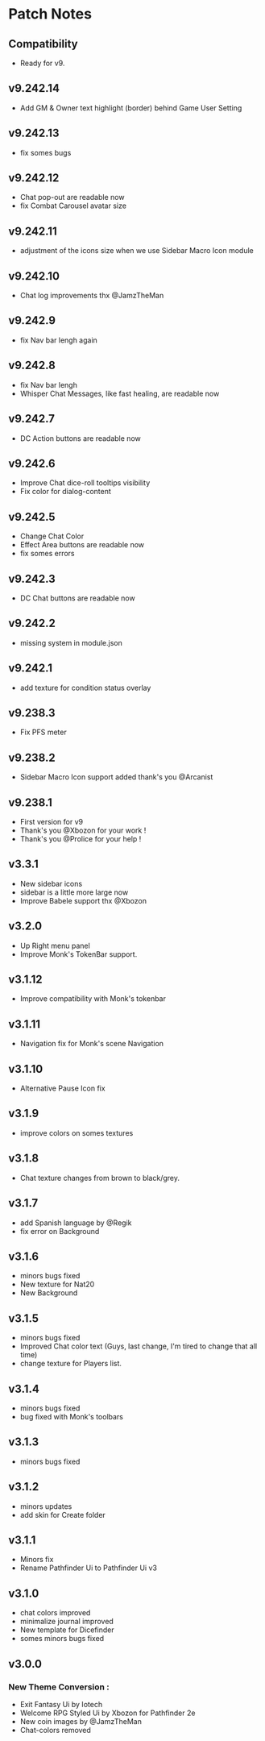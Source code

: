 # Patch Notes

## Compatibility
- Ready for v9.

## v9.242.14
- Add GM & Owner text highlight (border) behind Game User Setting

## v9.242.13
- fix somes bugs

## v9.242.12
- Chat pop-out are readable now
- fix Combat Carousel avatar size

## v9.242.11
- adjustment of the icons size when we use Sidebar Macro Icon module 

## v9.242.10
- Chat log improvements thx @JamzTheMan

## v9.242.9
- fix Nav bar lengh again

## v9.242.8
- fix Nav bar lengh
- Whisper Chat Messages, like fast healing, are readable now

## v9.242.7
- DC Action buttons are readable now

## v9.242.6
- Improve Chat dice-roll tooltips visibility
- Fix color for dialog-content

## v9.242.5
- Change Chat Color
- Effect Area buttons are readable now
- fix somes errors

## v9.242.3
- DC Chat buttons are readable now

## v9.242.2
- missing system in module.json

## v9.242.1
- add texture for condition status overlay

## v9.238.3
- Fix PFS meter

## v9.238.2
- Sidebar Macro Icon support added thank's you @Arcanist

## v9.238.1
- First version for v9
- Thank's you @Xbozon for your work !
- Thank's you @Prolice for your help !

## v3.3.1
- New sidebar icons
- sidebar is a little more large now
- Improve Babele support thx @Xbozon

## v3.2.0
- Up Right menu panel
- Improve Monk's TokenBar support.

## v3.1.12
- Improve compatibility with Monk's tokenbar

## v3.1.11
- Navigation fix for Monk's scene Navigation

## v3.1.10
- Alternative Pause Icon fix

## v3.1.9
- improve colors on somes textures

## v3.1.8
- Chat texture changes from brown to black/grey.

## v3.1.7
- add Spanish language by @Regik
- fix error on Background

## v3.1.6
- minors bugs fixed
- New texture for Nat20
- New Background

## v3.1.5
- minors bugs fixed
- Improved Chat color text (Guys, last change, I'm tired to change that all time)
- change texture for Players list.  

## v3.1.4
- minors bugs fixed
- bug fixed with Monk's toolbars 

## v3.1.3
- minors bugs fixed

## v3.1.2
- minors updates
- add skin for Create folder

## v3.1.1
- Minors fix
- Rename Pathfinder Ui to Pathfinder Ui v3

## v3.1.0
- chat colors improved
- minimalize journal improved
- New template for Dicefinder
- somes minors bugs fixed 

## v3.0.0
### New Theme Conversion : 
- Exit Fantasy Ui by Iotech
- Welcome RPG Styled Ui by Xbozon for Pathfinder 2e
- New coin images by @JamzTheMan
- Chat-colors removed
